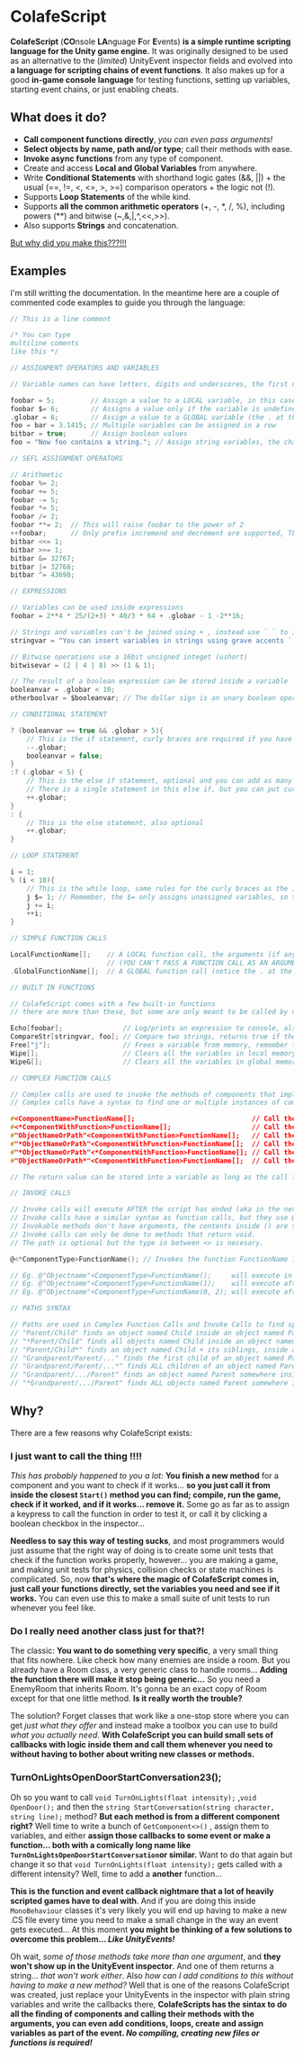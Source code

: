 
# ColafeScript

**ColafeScript** (**CO**nsole **LA**nguage **F**or **E**vents) **is a simple runtime scripting language for the Unity game engine.** It was originally designed to be used as an alternative to the (*limited*) UnityEvent inspector fields and evolved into **a language for scripting chains of event functions**. It also makes up for a good **in-game console language** for testing functions, setting up variables, starting event chains, or just enabling cheats.

## What does it do?

 - **Call component functions directly**, *you can even pass arguments!*
 - **Select objects by name, path and/or type**; call their methods with ease.
 - **Invoke async functions** from any type of component.
 - Create and access **Local and Global Variables** from anywhere.
 - Write **Conditional Statements** with shorthand logic gates (&&, ||) + the usual (==, !=, <, <=, >, >=) comparison operators + the logic not (!).
 - Supports **Loop Statements** of the while kind.
 - Supports **all the common arithmetic operators** (+, -, \*, /, %), including powers (\*\*) and bitwise (~,&,|,^,<<,>>).
 - Also supports **Strings** and concatenation.

[But why did you make this???!!!](#why?)

## Examples

I'm still writting the documentation.
In the meantime here are a couple of commented code examples to guide you through the language:

```c
// This is a line comment

/* You can type
multiline coments
like this */

// ASSIGNMENT OPERATORS AND VARIABLES

// Variable names can have letters, digits and underscores, the first character whoever can't be a digit.

foobar = 5;         // Assign a value to a LOCAL variable, in this case foobar is being defined.
foobar $= 6;        // Assigns a value only if the variable is undefined, because foobar has been defined it won't get assigned again.
.globar = 6;        // Assign a value to a GLOBAL variable (the . at the start is ussed to access variables in global memory)
foo = bar = 3.1415; // Multiple variables can be assigned in a row
bitbar = true;      // Assign boolean values
foo = "Now foo contains a string."; // Assign string variables, the characters " \ and ` need to be escaped by putting a \ before them

// SEFL ASSIGNMENT OPERATORS

// Arithmetic
foobar %= 2;
foobar += 5;
foobar -= 5;
foobar *= 5;
foobar /= 2;
foobar **= 2;  // This will raise foobar to the power of 2
++foobar;      // Only prefix incremend and decrement are supported, TL;DR Don't do foo++ or foo--, do ++foo and --foo
bitbar <<= 1;
bitbar >>= 1;
bitbar &= 32767;
bitbar |= 32768;
bitbar ^= 43690;

// EXPRESSIONS

// Variables can be used inside expressions 
foobar = 2**4 * 25/(2+3) * 40/3 * 64 + .globar - 1 -2**16;

// Strings and variables can't be joined using + , instead use ` ` to insert variables into strings
stringvar = "You can insert variables in strings using grave accents `.globar`";

// Bitwise operations use a 16bit unsigned integet (ushort)
bitwisevar = (2 | 4 | 8) >> (1 & 1);

// The result of a boolean expression can be stored inside a variable
booleanvar = .globar < 10;
otherboolvar = $booleanvar; // The dollar sign is an unary boolean operator that returns true if the variable is defined

// CONDITIONAL STATEMENT

? (booleanvar == true && .globar > 5){
    // This is the if statement, curly braces are required if you have more than one statement inside
    --.globar;
    booleanvar = false;
}
:? (.globar < 5) {
    // This is the else if statement, optional and you can add as many as you like after the if
    // There is a single statement in this else if, but you can put curly braces anyways if you want
    ++.globar;
}
: {
    // This is the else statement, also optional
    ++.globar;
}

// LOOP STATEMENT

i = 1;
% (i < 10){
    // This is the while loop, same rules for the curly braces as the if statement
    j $= 1; // Remember, the $= only assigns unassigned variables, so this will only get assigned once.
    j += i;
    ++i;
}

// SIMPLE FUNCTION CALLS

LocalFunctionName[];    // A LOCAL function call, the arguments (if any) go in between the [] separated by commas
                        // (YOU CAN'T PASS A FUNCTION CALL AS AN ARGUMENT OF A FUNCTION CALL)
.GlobalFunctionName[];  // A GLOBAL function call (notice the . at the start)

// BUILT IN FUNCTIONS

// ColafeScript comes with a few built-in functions
// there are more than these, but some are only meant to be called by other scripts.

Echo[foobar];               // Log/prints an expression to console, also returns it
CompareStr[stringvar, foo]; // Compare two strings, returns true if they are the same, false otherwise
Free["j"];                  // Frees a variable from memory, remember to write the quotes
Wipe[];                     // Clears all the variables in local memory
WipeG[];                    // Clears all the variables in global memory

// COMPLEX FUNCTION CALLS

// Complex calls are used to invoke the methods of components that implement IColafeCallable
// Complex calls have a syntax to find one or multiple instances of components and objects

#<ComponentName>FunctionName[];                             // Call the method of the first found instance of a component
#<*ComponentWithFunction>FunctionName[];                    // Call the method in all instances of a component
#"ObjectNameOrPath"<ComponentWithFunction>FunctionName[];   // Call the method of a component inside a specific gameobject, paths are separated by /
#"*ObjectNameOrPath"<ComponentWithFunction>FunctionName[];  // Call the method of a component inside ALL gameobject with the same name or path
#"*ObjectNameOrPath"<*ComponentWithFunction>FunctionName[]; // Call the method of ALL component instances inside ALL gameobject with the same name or path
#"ObjectNameOrPath*"<ComponentWithFunction>FunctionName[];  // Call the method of a component inside a gameobject + all its siblings

// The return value can be stored into a variable as long as the call finds a single instance (TL;DR don't put * if you want to store the return value)

// INVOKE CALLS

// Invoke calls will execute AFTER the script has ended (aka in the next frame or after a given time)
// Invoke calls have a similar syntax as function calls, but they use @ at the start and () instead of []
// Invokable methods don't have arguments, the contents inside () are the start and repeat time (optional)
// Invoke calls can only be done to methods that return void.
// The path is optional but the type in between <> is necesary.

@<*ComponentType>FunctionName(); // Invokes the function FunctionName inside all instances of ComponentType, will execute in the next frame

// Eg. @"Objectname"<ComponentType>FunctionName();     will execute in the next frame, this is the same as putting a 0 in between the ()
// Eg. @"Objectname"<ComponentType>FunctionName(1);    will execute after 1 second
// Eg. @"Objectname"<ComponentType>FunctionName(0, 2); will execute after in the next frame and repeat every 2 seconds

// PATHS SYNTAX

// Paths are used in Complex Function Calls and Invoke Calls to find specific gameobjects
// "Parent/Child" finds an object named Child inside an object named Parent
// "*Parent/Child" finds all objects named Child inside an object named Parent
// "Parent/Child*" finds an object named Child + its siblings, inside an object named Parent
// "Grandparent/Parent/..." finds the first child of an object named Parent inside an object named Grandparent
// "Grandparent/Parent/...*" finds ALL children of an object named Parent inside an object named Grandparent
// "Grandparent/.../Parent" finds an object named Parent somewhere inside the hierarchy of an object named Grandparent
// "*Grandparent/.../Parent" finds ALL objects named Parent somewhere inside the hierarchy of an object named Grandparent
```
 
## Why?

There are a few reasons why ColafeScript exists:

### I just want to call the thing !!!!

*This has probably happened to you a lot:* **You finish a new method** for a component and you want to check if it works... **so you just call it from inside the closest ``Start()`` method you can find; compile, run the game, check if it worked, and if it works... remove it.** Some go as far as to assign a keypress to call the function in order to test it, or call it by clicking a boolean checkbox in the inspector...

**Needless to say this way of testing sucks**, and most programmers would just assume that the right way of doing is to create some unit tests that check if the function works properly, however... you are making a game, and making unit tests for physics, collision checks or state machines is complicated.
So, now **that's where the magic of ColafeScript comes in, just call your functions directly, set the variables you need and see if it works.** You can even use this to make a small suite of unit tests to run whenever you feel like. 

### Do I really need another class just for that?!

The classic: **You want to do something very specific**, a very small thing that fits nowhere. Like check how many enemies are inside a room. But you already have a Room class, a very generic class to handle rooms... **Adding the function there will make it stop being generic...** So you need a EnemyRoom that inherits Room. It's gonna be an exact copy of Room except for that one little method. **Is it really worth the trouble?**

The solution? Forget classes that work like a one-stop store where you can get *just what they offer* and instead make a toolbox you can use to build *what you actually need*. **With ColafeScript you can build small sets of callbacks with logic inside them and call them whenever you need to without having to bother about writing new classes or methods.**

### TurnOnLightsOpenDoorStartConversation23();

Oh so you want to call ``void TurnOnLights(float intensity);`` ,``void OpenDoor();`` and then the ``string StartConversation(string character, string line);`` method?
**But each method is from a different component right?** Well time to write a bunch of ``GetComponent<>()`` , assign them to variables, and either **assign those callbacks to some event or make a function... both with a comically long name like ``TurnOnLightsOpenDoorStartConversation``or similar.**
Want to do that again but change it so that ``void TurnOnLights(float intensity);`` gets called with a different intensity? Well, time to add a **another** function...

**This is the function and event callback nightmare that a lot of heavily scripted games have to deal with**. And if you are doing this inside ``MonoBehaviour`` classes it's very likely you will end up having to make a new .CS file every time you need to make a small change in the way an event gets executed... At this moment **you might be thinking of a few solutions to overcome this problem... *Like UnityEvents!***

Oh wait, *some of those methods take more than one argument*, and **they won't show up in the UnityEvent inspector**. And one of them returns a string... *that won't work either*. Also *how can I add conditions to this without having to make a new method?*
Well that is one of the reasons ColafeScript was created, just replace your UnityEvents in the inspector with plain string variables and write the callbacks there, **ColafeScripts has the sintax to do all the finding of components and calling their methods with the arguments, you can even add conditions, loops, create and assign variables as part of the event. *No compiling, creating new files or functions is required!***


